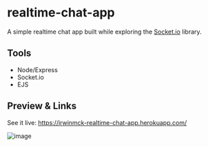 # realtime-chat-app
A simple realtime chat app built while exploring the [Socket.io](https://socket.io/) library.

## Tools
- Node/Express
- Socket.io
- EJS

## Preview & Links

See it live: https://irwinmck-realtime-chat-app.herokuapp.com/

![image](https://user-images.githubusercontent.com/20545023/159142128-1d9f5099-427d-4332-b8b5-4a4cf59c4799.png)

